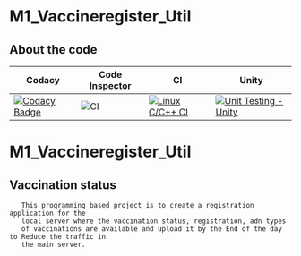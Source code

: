 # M1_Vaccineregister_Util 
## About the code
| Codacy | Code Inspector | CI | Unity |
| --- | --- | --- | --- |
| [![Codacy Badge](https://app.codacy.com/project/badge/Grade/c875ac4eede94456bacf7e43360cb2c3)](https://www.codacy.com/gh/Harsha7337/M1_Vaccineregister_Util/dashboard?utm_source=github.com&amp;utm_medium=referral&amp;utm_content=Harsha7337/M1_Vaccineregister_Util&amp;utm_campaign=Badge_Grade) | ![CI](https://api.codiga.io/project/31267/status/svg) | [![Linux C/C++ CI](https://github.com/Harsha7337/M1_Vaccineregister_Util/actions/workflows/Windows_c-cpp.yml/badge.svg)](https://github.com/Harsha7337/M1_Vaccineregister_Util/actions/workflows/Windows_c-cpp.yml) | [![Unit Testing - Unity](https://github.com/Harsha7337/M1_Vaccineregister_Util/actions/workflows/unity.yml/badge.svg)](https://github.com/Harsha7337/M1_Vaccineregister_Util/actions/workflows/unity.yml) |



# M1_Vaccineregister_Util
## Vaccination status

       This programming based project is to create a registration application for the 
       local server where the vaccination status, registration, adn types
       of vaccinations are available and upload it by the End of the day to Reduce the traffic in
       the main server.
